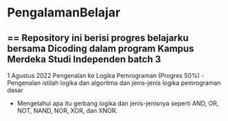 # PengalamanBelajar
==
Repository ini berisi progres belajarku bersama Dicoding dalam program Kampus Merdeka Studi Independen batch 3
--
1 Agustus 2022
Pengenalan ke Logika Pemrograman (Progres 50%)
-Pengenalan istilah logika dan algoritma dan jenis-jenis logika pemrograman dasar
- Mengetahui apa itu gerbang logika dan jenis-jenisnya seperti AND, OR, NOT, NAND, NOR, XOR, dan XNOR.
